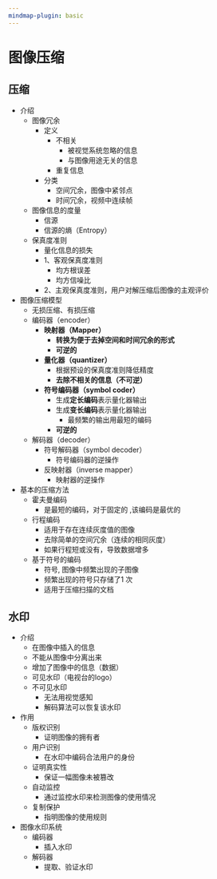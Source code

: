 ```yaml
---
mindmap-plugin: basic
---
```


# 图像压缩

## 压缩
- 介绍
	- 图像冗余
	    - 定义
	        - 不相关
	            - 被视觉系统忽略的信息
	            - 与图像用途无关的信息
	        - 重复信息
	    - 分类
	        - 空间冗余，图像中紧邻点
	        - 时间冗余，视频中连续帧
	- 图像信息的度量
	    - 信源
	    - 信源的熵（Entropy）
	- 保真度准则
	    - 量化信息的损失
	    - 1、客观保真度准则
	        - 均方根误差
	        - 均方信噪比
	    - 2、主观保真度准则，用户对解压缩后图像的主观评价
- 图像压缩模型
    - 无损压缩、有损压缩
    - 编码器（encoder）
        - **映射器（Mapper）**
            - **转换为便于去掉空间和时间冗余的形式**
            - **可逆的**
        - **量化器（quantizer）**
            - 根据预设的保真度准则降低精度
            - **去除不相关的信息（不可逆）**
        - **符号编码器（symbol coder）**
            - 生成**定长编码**表示量化器输出
            - 生成**变长编码**表示量化器输出
                - 最频繁的输出用最短的编码
            - **可逆的**
    - 解码器（decoder）
        - 符号解码器（symbol decoder）
            - 符号编码器的逆操作
        - 反映射器（inverse mapper）
            - 映射器的逆操作
- 基本的压缩方法
    - 霍夫曼编码
	    - 是最短的编码，对于固定的 ,该编码是最优的
    - 行程编码
	    - 适用于存在连续灰度值的图像
	    - 去除简单的空间冗余（连续的相同灰度）
	    - 如果行程短或没有，导致数据增多
    - 基于符号的编码
	    - 符号, 图像中频繁出现的子图像
	    - 频繁出现的符号只存储了1 次
	    - 适用于压缩扫描的文档
## 水印
- 介绍
	- 在图像中插入的信息
	- 不能从图像中分离出来
	- 增加了图像中的信息（数据）
	- 可见水印（电视台的logo）
	- 不可见水印
		- 无法用视觉感知
		- 解码算法可以恢复该水印
- 作用
	- 版权识别
		- 证明图像的拥有者
	- 用户识别
		- 在水印中编码合法用户的身份
	- 证明真实性
		- 保证一幅图像未被篡改
	- 自动监控
		- 通过监控水印来检测图像的使用情况
	- 复制保护
		- 指明图像的使用规则
- 图像水印系统
	- 编码器
		- 插入水印
	- 解码器
		- 提取、验证水印